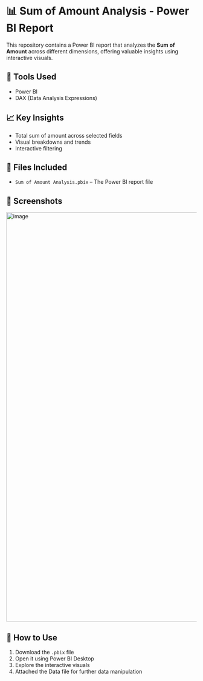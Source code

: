 # 📊 Sum of Amount Analysis - Power BI Report

This repository contains a Power BI report that analyzes the **Sum of Amount** across different dimensions, offering valuable insights using interactive visuals.

## 🧰 Tools Used
- Power BI
- DAX (Data Analysis Expressions)

## 📈 Key Insights
- Total sum of amount across selected fields
- Visual breakdowns and trends
- Interactive filtering

## 📁 Files Included
- `Sum of Amount Analysis.pbix` – The Power BI report file

## 📸 Screenshots
<img width="1920" height="1080" alt="image" src="https://github.com/user-attachments/assets/e7d3cc27-5a78-4ddd-9f08-6a694e96b107" />


## 🚀 How to Use
1. Download the `.pbix` file
2. Open it using Power BI Desktop
3. Explore the interactive visuals
4. Attached the Data file for further data manipulation
